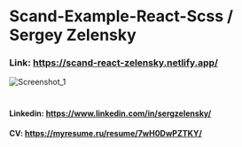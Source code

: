 # Scand-Example-React-Scss / Sergey Zelensky
### Link: https://scand-react-zelensky.netlify.app/ 

![Screenshot_1](https://user-images.githubusercontent.com/70944846/231188476-1485966d-b264-43fe-ab8a-8b60546dd5b7.png)  
#

#### Linkedin: https://www.linkedin.com/in/sergzelensky/  
#### CV: https://myresume.ru/resume/7wH0DwPZTKY/